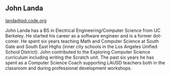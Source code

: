 ## John Landa

[landa@pd.code.org](mailto:landa@pd.code.org)

John Landa has a BS in Electrical Engineering/Computer Science from UC Berkeley.  He started his career as a software engineer and is a former dot-comer.  He spent six years teaching Math and Computer Science at South Gate and South East Highs (inner city schools in the Los Angeles Unified School District).  John contributed to the Exploring Computer Science curriculum including writing the Scratch unit.  The past six years he has spent as a Computer Science Coach supporting LAUSD teachers both in the classroom and during professional development workshops.  



